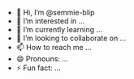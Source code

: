 - 👋 Hi, I’m @semmie-blip
- 👀 I’m interested in ...
- 🌱 I’m currently learning ...
- 💞️ I’m looking to collaborate on ...
- 📫 How to reach me ...
- 😄 Pronouns: ...
- ⚡ Fun fact: ...

<!---
semmie-blip/semmie-blip is a ✨ special ✨ repository because its `README.md` (this file) appears on your GitHub profile.
You can click the Preview link to take a look at your changes.
